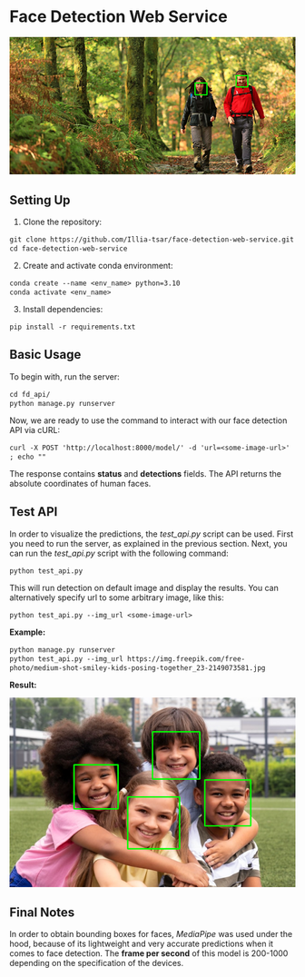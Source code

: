 # Face Detection Web Service
<p align="center">
    <img src="gfx/sample.png">
</p>

## Setting Up
1. Clone the repository:
```
git clone https://github.com/Illia-tsar/face-detection-web-service.git
cd face-detection-web-service
```
2. Create and activate conda environment:
```
conda create --name <env_name> python=3.10
conda activate <env_name>
```
3. Install dependencies:
```
pip install -r requirements.txt
```
## Basic Usage
To begin with, run the server:
```
cd fd_api/
python manage.py runserver
```
Now, we are ready to use the command to interact with our face detection API via cURL:
```
curl -X POST 'http://localhost:8000/model/' -d 'url=<some-image-url>' ; echo ""
```
The response contains **status** and **detections** fields. The API returns the absolute coordinates of human faces.
## Test API
In order to visualize the predictions, the *test_api.py* script can be used. First you need to run the server, as explained in the previous section.
Next, you can run the *test_api.py* script with the following command:
```
python test_api.py
```
This will run detection on default image and display the results. You can alternatively specify url to some arbitrary image, like this:
```
python test_api.py --img_url <some-image-url>
```
**Example:**
```
python manage.py runserver
python test_api.py --img_url https://img.freepik.com/free-photo/medium-shot-smiley-kids-posing-together_23-2149073581.jpg
```
**Result:**

<p align="center">
    <img src="gfx/example.png">
</p>

## Final Notes
In order to obtain bounding boxes for faces, *MediaPipe* was used under the hood, because of its lightweight and very accurate predictions when it comes to face detection. 
The **frame per second** of this model is 200-1000 depending on the specification of the devices.